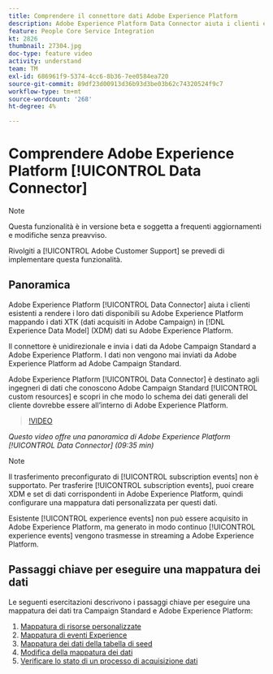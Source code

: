 ```yaml
---
title: Comprendere il connettore dati Adobe Experience Platform
description: Adobe Experience Platform Data Connector aiuta i clienti esistenti a rendere i loro dati disponibili su Adobe Experience Platform mappando i dati XTK (dati acquisiti in Campaign) su Experience Data Model (XDM) su Adobe Experience Platform.
feature: People Core Service Integration
kt: 2826
thumbnail: 27304.jpg
doc-type: feature video
activity: understand
team: TM
exl-id: 686961f9-5374-4cc6-8b36-7ee0584ea720
source-git-commit: 89df23d00913d36b93d3be03b62c74320524f9c7
workflow-type: tm+mt
source-wordcount: '268'
ht-degree: 4%

---
```


# Comprendere Adobe Experience Platform [!UICONTROL Data Connector]

>[!NOTE]
>
>Questa funzionalità è in versione beta e soggetta a frequenti aggiornamenti e modifiche senza preavviso.
>
>Rivolgiti a [!UICONTROL Adobe Customer Support] se prevedi di implementare questa funzionalità.

## Panoramica

Adobe Experience Platform [!UICONTROL Data Connector] aiuta i clienti esistenti a rendere i loro dati disponibili su Adobe Experience Platform mappando i dati XTK (dati acquisiti in Adobe Campaign) in [!DNL Experience Data Model] (XDM) dati su Adobe Experience Platform.

Il connettore è unidirezionale e invia i dati da Adobe Campaign Standard a Adobe Experience Platform. I dati non vengono mai inviati da Adobe Experience Platform ad Adobe Campaign Standard.

Adobe Experience Platform [!UICONTROL Data Connector] è destinato agli ingegneri di dati che conoscono Adobe Campaign Standard [!UICONTROL custom resources] e scopri in che modo lo schema dei dati generali del cliente dovrebbe essere all’interno di Adobe Experience Platform.

>[!VIDEO](https://video.tv.adobe.com/v/27304?quality=12&learn=on)

*Questo video offre una panoramica di Adobe Experience Platform [!UICONTROL Data Connector] (09:35 min)*

>[!NOTE]
>
>Il trasferimento preconfigurato di [!UICONTROL subscription events] non è supportato. Per trasferire [!UICONTROL subscription events], puoi creare XDM e set di dati corrispondenti in Adobe Experience Platform, quindi configurare una mappatura dati personalizzata per questi dati.
>
>Esistente [!UICONTROL experience events] non può essere acquisito in Adobe Experience Platform, ma generato in modo continuo [!UICONTROL experience events] vengono trasmesse in streaming a Adobe Experience Platform.

## Passaggi chiave per eseguire una mappatura dei dati

Le seguenti esercitazioni descrivono i passaggi chiave per eseguire una mappatura dei dati tra Campaign Standard e Adobe Experience Platform:

1. [Mappatura di risorse personalizzate](/help/administrating/adobe-experience-platform-data-connector/mapping-custom-resources.md)
2. [Mappatura di eventi Experience](/help/administrating/adobe-experience-platform-data-connector/mapping-experience-events.md)
3. [Mappatura dei dati della tabella di seed](/help/administrating/adobe-experience-platform-data-connector/mapping-seed-table-data.md)
4. [Modifica della mappatura dei dati](/help/administrating/adobe-experience-platform-data-connector/modifying-data-mapping.md)
5. [Verificare lo stato di un processo di acquisizione dati](/help/administrating/adobe-experience-platform-data-connector/checking-status-of-data-ingestion-jobs.md)


